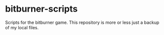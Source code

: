 # bitburner-scripts

Scripts for the bitburner game. This repository is more or less just a backup of my local files.
